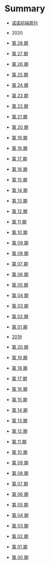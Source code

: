 <!--
 * @Description: 目录
 * @Author: zoeblow
 * @Email: wangfuyuan@nnuo.com
 * @Date: 2019-08-14 14:06:51
 * @LastEditors: zoeblow
 * @LastEditTime: 2020-06-28 16:17:23
 * @FilePath: \nuofe-weekly\SUMMARY.md
 -->

# Summary

- [诺诺前端周刊](README.md)

- 2020
- [第 28 期](2020/weekly-28.md)
- [第 27 期](2020/weekly-27.md)
- [第 26 期](2020/weekly-26.md)
- [第 25 期](2020/weekly-25.md)
- [第 24 期](2020/weekly-24.md)
- [第 23 期](2020/weekly-23.md)
- [第 22 期](2020/weekly-22.md)
- [第 21 期](2020/weekly-21.md)
- [第 20 期](2020/weekly-20.md)
- [第 19 期](2020/weekly-19.md)
- [第 18 期](2020/weekly-18.md)
- [第 17 期](2020/weekly-17.md)
- [第 16 期](2020/weekly-16.md)
- [第 15 期](2020/weekly-15.md)
- [第 14 期](2020/weekly-14.md)
- [第 13 期](2020/weekly-13.md)
- [第 12 期](2020/weekly-12.md)
- [第 11 期](2020/weekly-11.md)
- [第 10 期](2020/weekly-10.md)
- [第 09 期](2020/weekly-09.md)
- [第 08 期](2020/weekly-08.md)
- [第 07 期](2020/weekly-07.md)
- [第 06 期](2020/weekly-06.md)
- [第 05 期](2020/weekly-05.md)
- [第 04 期](2020/weekly-04.md)
- [第 03 期](2020/weekly-03.md)
- [第 02 期](2020/weekly-02.md)
- [第 01 期](2020/weekly-01.md)

- [2019](2019/index.md)
- [第 20 期](2019/weekly-20.md)
- [第 19 期](2019/weekly-19.md)
- [第 18 期](2019/weekly-18.md)
- [第 17 期](2019/weekly-17.md)
- [第 16 期](2019/weekly-16.md)
- [第 15 期](2019/weekly-15.md)
- [第 14 期](2019/weekly-14.md)
- [第 13 期](2019/weekly-13.md)
- [第 12 期](2019/weekly-12.md)
- [第 11 期](2019/weekly-11.md)
- [第 10 期](2019/weekly-10.md)
- [第 09 期](2019/weekly-09.md)
- [第 08 期](2019/weekly-08.md)
- [第 07 期](2019/weekly-07.md)
- [第 06 期](2019/weekly-06.md)
- [第 05 期](2019/weekly-05.md)
- [第 04 期](2019/weekly-04.md)
- [第 03 期](2019/weekly-03.md)
- [第 02 期](2019/weekly-02.md)
- [第 01 期](2019/weekly-01.md)
- [第 00 期](2019/weekly-00.md)
